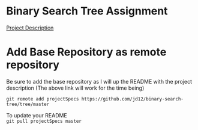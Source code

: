 # Binary Search Tree Assignment 

[Project Description](https://docs.google.com/document/d/1W125V3aRKwnpOTw4JzOZbDEU-nD5uF_CrBW6Yr4VvSw/edit?usp=sharing)

# Add Base Repository as remote repository

Be sure to add the base repository as I will up the README with the project description (The above link will work for the time being)

`git remote add projectSpecs https://github.com/jd12/binary-search-tree/tree/master` 

To update your README <br>
`git pull projectSpecs master`
